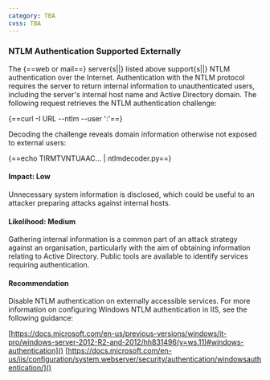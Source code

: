 ```yaml
---
category: TBA
cvss: TBA
---
```

### NTLM Authentication Supported Externally
The {==web or mail==} server{s||} listed above support{s||} NTLM authentication over the Internet. Authentication with the NTLM protocol requires the server to return internal information to unauthenticated users, including the server's internal host name and Active Directory domain. The following request retrieves the NTLM authentication challenge:

{==curl -I URL --ntlm --user ':'==}

Decoding the challenge reveals domain information otherwise not exposed to external users:

{==echo TlRMTVNTUAAC... | ntlmdecoder.py==}
#### Impact: Low
Unnecessary system information is disclosed, which could be useful to an attacker preparing attacks against internal hosts.
#### Likelihood: Medium
Gathering internal information is a common part of an attack strategy against an organisation, particularly with the aim of obtaining information relating to Active Directory. Public tools are available to identify services requiring authentication.
#### Recommendation
Disable NTLM authentication on externally accessible services. For more information on configuring Windows NTLM authentication in IIS, see the following guidance:

[https://docs.microsoft.com/en-us/previous-versions/windows/it-pro/windows-server-2012-R2-and-2012/hh831496(v=ws.11)#windows-authentication]()
[https://docs.microsoft.com/en-us/iis/configuration/system.webserver/security/authentication/windowsauthentication/]()
